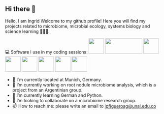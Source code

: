 ## Hi there 👋

Hello, I am Ingrid
Welcome to my github profile! Here you will find my projects related to microbiome, microbial ecology, systems biology and science learning 🧬🦠🤖.

💻 Software I use in my coding sessions:
<img src="https://github.com/user-attachments/assets/158ed4d2-e109-4d31-a2d4-13b2dbbaefa1" width="50" height="50"> <img src="https://github.com/user-attachments/assets/1bcc1c18-6233-4d63-8799-d7179ba1e625" width="120" height="50"> <img src="https://github.com/user-attachments/assets/193c6d1c-05dd-44d1-921a-876791427f92" width="50" height="50"> <img src="https://github.com/user-attachments/assets/3f87e192-b9f8-47c9-ad5e-9229e620f78f" width="50" height="50"> <img src="https://github.com/user-attachments/assets/7646ddb7-8f80-4dca-a3d6-ff8370c18eaa" width="50" height="50">
<img src="https://github.com/user-attachments/assets/e911b7e4-7b34-4f91-96db-14a73880e04a" width="50" height="50">
<img src="https://github.com/user-attachments/assets/5973e82e-906b-4471-bd9d-e67ae49ee8a1" width="50" height="50">
<img src="https://github.com/user-attachments/assets/5bbcb02c-4bbc-4408-a32c-4a6dd53d7ca2" width="50" height="50">

- 📍 I´m currently located at Munich, Germany.
- 🔭 I’m currently working on root nodule microbiome analysis, which is a project from an Argentinian group.
- 🌱 I’m currently learning German and Python.
- 👯 I’m looking to collaborate on a microbiome research group.
- 📫 How to reach me: please write an email to ipfigueroag@unal.edu.co
